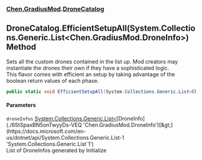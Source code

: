 
### [Chen.GradiusMod](./neHTXX+yFsk1RpXqjkv9zg 'Chen.GradiusMod').[DroneCatalog](./e4Rd6FCByUnS5tZmK8HU3A 'Chen.GradiusMod.DroneCatalog')

## DroneCatalog.EfficientSetupAll(System.Collections.Generic.List&lt;Chen.GradiusMod.DroneInfo&gt;) Method
Sets all the custom drones contained in the list up. Mod creators may instantiate the drones their own if they have a sophisticated logic.  
This flavor comes with efficient an setup by taking advantage of the boolean return values of each phase.  
```csharp
public static void EfficientSetupAll(System.Collections.Generic.List<Chen.GradiusMod.DroneInfo> droneInfos);
```

#### Parameters
<a name='-tqjfX85dWb58Z+WTVPL-A'></a>
`droneInfos` [System.Collections.Generic.List&lt;](https://docs.microsoft.com/en-us/dotnet/api/System.Collections.Generic.List-1 'System.Collections.Generic.List`1')[DroneInfo](./6StSpaxBN5onTwyyDs-VEQ 'Chen.GradiusMod.DroneInfo')[&gt;](https://docs.microsoft.com/en-us/dotnet/api/System.Collections.Generic.List-1 'System.Collections.Generic.List`1')  
List of DroneInfos generated by Initialize  
  

